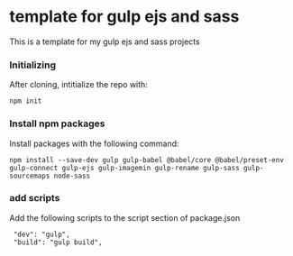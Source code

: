 # template for gulp ejs and sass
This is a template for my gulp ejs and sass projects

### Initializing
After cloning, intitialize the repo with:
```
npm init
```

### Install npm packages
Install packages with the following command:
```
npm install --save-dev gulp gulp-babel @babel/core @babel/preset-env gulp-connect gulp-ejs gulp-imagemin gulp-rename gulp-sass gulp-sourcemaps node-sass
```

### add scripts 
Add the following scripts to the script section of package.json
```
 "dev": "gulp",
 "build": "gulp build",
```
